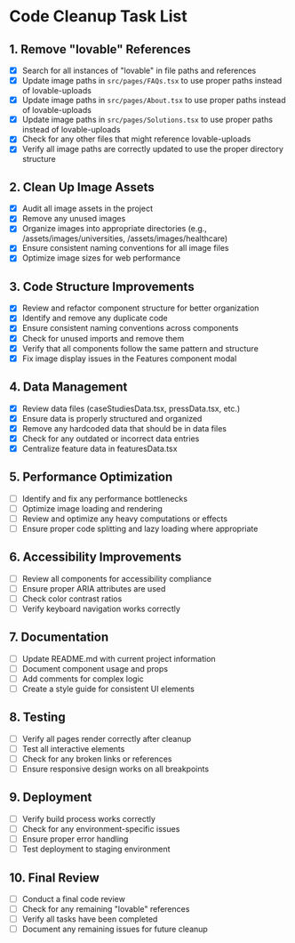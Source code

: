 # Code Cleanup Task List

## 1. Remove "lovable" References
- [x] Search for all instances of "lovable" in file paths and references
- [x] Update image paths in `src/pages/FAQs.tsx` to use proper paths instead of lovable-uploads
- [x] Update image paths in `src/pages/About.tsx` to use proper paths instead of lovable-uploads
- [x] Update image paths in `src/pages/Solutions.tsx` to use proper paths instead of lovable-uploads
- [x] Check for any other files that might reference lovable-uploads
- [x] Verify all image paths are correctly updated to use the proper directory structure

## 2. Clean Up Image Assets
- [x] Audit all image assets in the project
- [x] Remove any unused images
- [x] Organize images into appropriate directories (e.g., /assets/images/universities, /assets/images/healthcare)
- [x] Ensure consistent naming conventions for all image files
- [x] Optimize image sizes for web performance

## 3. Code Structure Improvements
- [x] Review and refactor component structure for better organization
- [x] Identify and remove any duplicate code
- [x] Ensure consistent naming conventions across components
- [x] Check for unused imports and remove them
- [x] Verify that all components follow the same pattern and structure
- [x] Fix image display issues in the Features component modal

## 4. Data Management
- [x] Review data files (caseStudiesData.tsx, pressData.tsx, etc.)
- [x] Ensure data is properly structured and organized
- [x] Remove any hardcoded data that should be in data files
- [x] Check for any outdated or incorrect data entries
- [x] Centralize feature data in featuresData.tsx

## 5. Performance Optimization
- [ ] Identify and fix any performance bottlenecks
- [ ] Optimize image loading and rendering
- [ ] Review and optimize any heavy computations or effects
- [ ] Ensure proper code splitting and lazy loading where appropriate

## 6. Accessibility Improvements
- [ ] Review all components for accessibility compliance
- [ ] Ensure proper ARIA attributes are used
- [ ] Check color contrast ratios
- [ ] Verify keyboard navigation works correctly

## 7. Documentation
- [ ] Update README.md with current project information
- [ ] Document component usage and props
- [ ] Add comments for complex logic
- [ ] Create a style guide for consistent UI elements

## 8. Testing
- [ ] Verify all pages render correctly after cleanup
- [ ] Test all interactive elements
- [ ] Check for any broken links or references
- [ ] Ensure responsive design works on all breakpoints

## 9. Deployment
- [ ] Verify build process works correctly
- [ ] Check for any environment-specific issues
- [ ] Ensure proper error handling
- [ ] Test deployment to staging environment

## 10. Final Review
- [ ] Conduct a final code review
- [ ] Check for any remaining "lovable" references
- [ ] Verify all tasks have been completed
- [ ] Document any remaining issues for future cleanup 
